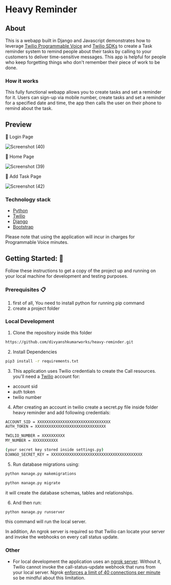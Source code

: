 # Heavy Reminder

## About
This is a webapp built in Django and Javascript demonstrates how to leverage [Twilio Programmable Voice](https://www.twilio.com/voice) and [Twilio SDKs](https://www.twilio.com/docs/libraries) to create a Task reminder system to remind people about their tasks by calling to your customers to deliver time-sensitive messages. This app is helpful for people who keep forgetting things who don't remember their piece of work to be done.

### How it works
This fully functional webapp allows you to create tasks and set a reminder for it. Users can sign-up via mobile number, create tasks and set a reminder for a specified date and time, the app then calls the user on their phone to remind about the task. 

## Preview

📌 Login Page

![Screenshot (40)](https://github.com/divyanshkumarworks/watch-with-me/assets/134360630/9b6fd51a-c978-4c7a-bca3-fb7d98481b5c)

📌 Home Page

![Screenshot (39)](https://github.com/divyanshkumarworks/HowWeLookTogether/assets/134360630/abacbc48-8846-4e07-9ded-bde3c3acec77)

📌 Add Task Page

![Screenshot (42)](https://github.com/divyanshkumarworks/watch-with-me/assets/134360630/71b977f7-52f0-49cb-af99-72b088bc4479)

### Technology stack

- [Python](https://www.python.org/)
- [Twilio](https://www.twilio.com/docs/voice)
- [Django](https://www.djangoproject.com/start/)
- [Bootstrap](https://getbootstrap.com/docs/5.3/getting-started/introduction/)

Please note that using the application will incur in charges for Programmable Voice minutes.


## Getting Started: 🚀

Follow these instructions to get a copy of the project up and running on your local machine for development and testing purposes.

### Prerequisites 📋
1. first of all, You need to install python for running pip command
2. create a project folder  

### Local Development
1. Clone the repository inside this folder
```bash
https://github.com/divyanshkumarworks/heavy-reminder.git
```

2. Install Dependencies
```bash
pip3 install -r requirements.txt
```
3. This application uses Twilio credentials to create the Call resources. you'll need a [Twilio](https://www.twilio.com/en-us) account for:
- account sid
- auth token
- twilio number

4. After creating an account in twilio create a secret.py file inside folder heavy reminder and add following credentials: 

```bash
ACCOUNT_SID = XXXXXXXXXXXXXXXXXXXXXXXXXXXXXXXX
AUTH_TOKEN = XXXXXXXXXXXXXXXXXXXXXXXXXXXXXXX

TWILIO_NUMBER = XXXXXXXXXX
MY_NUMBER = XXXXXXXXXXX

(your secret key stored inside settings.py)
DJANGO_SECRET_KEY = XXXXXXXXXXXXXXXXXXXXXXXXXXXXXXXXXXXXXXXX
```
5. Run database migrations using:
```bash
python manage.py makemigrations

python manage.py migrate
```
it will create the database schemas, tables and relationships. 

6. And then run:
```bash
python manage.py runserver
```
this command will run the local server. 

In addition, An ngrok server is required so that Twilio can locate your server and invoke the webhooks on every call status update.

### Other

- For local development the application uses an [ngrok server](https://ngrok.com/). Without it, Twilio cannot invoke the call-status-update webhook that runs from your local server. Ngrok [enforces a limit of 40 connections per minute](https://ngrok.com/pricing#:~:text=Per%20user%20limits%3A,-5%20reserved%20domains&text=2%20online%20ngrok%20processes,120%20connections%2Fminute) so be mindful about this limitation.
